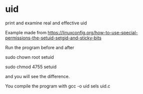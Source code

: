 # uid
print and  examine real and effective uid

Example made from https://linuxconfig.org/how-to-use-special-permissions-the-setuid-setgid-and-sticky-bits

Run the program before and after

sudo chown root setuid

sudo chmod 4755 setuid

and you will see the difference.


You compile the program with 
gcc -o uid sels uid.c
